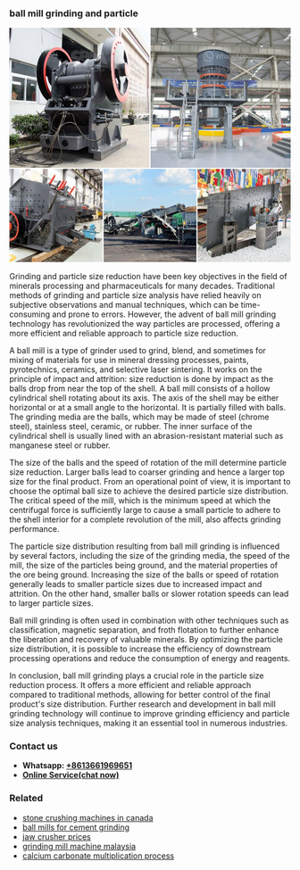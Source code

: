 <h3>ball mill grinding and particle</h3><img src='1706755408.jpg' alt=''><p>Grinding and particle size reduction have been key objectives in the field of minerals processing and pharmaceuticals for many decades. Traditional methods of grinding and particle size analysis have relied heavily on subjective observations and manual techniques, which can be time-consuming and prone to errors. However, the advent of ball mill grinding technology has revolutionized the way particles are processed, offering a more efficient and reliable approach to particle size reduction.</p><p>A ball mill is a type of grinder used to grind, blend, and sometimes for mixing of materials for use in mineral dressing processes, paints, pyrotechnics, ceramics, and selective laser sintering. It works on the principle of impact and attrition: size reduction is done by impact as the balls drop from near the top of the shell. A ball mill consists of a hollow cylindrical shell rotating about its axis. The axis of the shell may be either horizontal or at a small angle to the horizontal. It is partially filled with balls. The grinding media are the balls, which may be made of steel (chrome steel), stainless steel, ceramic, or rubber. The inner surface of the cylindrical shell is usually lined with an abrasion-resistant material such as manganese steel or rubber.</p><p>The size of the balls and the speed of rotation of the mill determine particle size reduction. Larger balls lead to coarser grinding and hence a larger top size for the final product. From an operational point of view, it is important to choose the optimal ball size to achieve the desired particle size distribution. The critical speed of the mill, which is the minimum speed at which the centrifugal force is sufficiently large to cause a small particle to adhere to the shell interior for a complete revolution of the mill, also affects grinding performance.</p><p>The particle size distribution resulting from ball mill grinding is influenced by several factors, including the size of the grinding media, the speed of the mill, the size of the particles being ground, and the material properties of the ore being ground. Increasing the size of the balls or speed of rotation generally leads to smaller particle sizes due to increased impact and attrition. On the other hand, smaller balls or slower rotation speeds can lead to larger particle sizes.</p><p>Ball mill grinding is often used in combination with other techniques such as classification, magnetic separation, and froth flotation to further enhance the liberation and recovery of valuable minerals. By optimizing the particle size distribution, it is possible to increase the efficiency of downstream processing operations and reduce the consumption of energy and reagents.</p><p>In conclusion, ball mill grinding plays a crucial role in the particle size reduction process. It offers a more efficient and reliable approach compared to traditional methods, allowing for better control of the final product's size distribution. Further research and development in ball mill grinding technology will continue to improve grinding efficiency and particle size analysis techniques, making it an essential tool in numerous industries.</p><h3>Contact us</h3><ul><li><strong>Whatsapp:&nbsp;<a href="https://wa.me/8613661969651">+8613661969651</a></strong></li><li><a href="https://swt.shibang-china.com/?git&amp;zhl&amp;ball mill grinding and particle"><strong>Online Service(chat now)</strong></a></li></ul><h3>Related</h3><ul><li><a href='stone crushing machines in canada.md'>stone crushing machines in canada</a></li><li><a href='ball mills for cement grinding.md'>ball mills for cement grinding</a></li><li><a href='jaw crusher prices.md'>jaw crusher prices</a></li><li><a href='grinding mill machine malaysia.md'>grinding mill machine malaysia</a></li><li><a href='calcium carbonate multiplication process.md'>calcium carbonate multiplication process</a></li></ul>